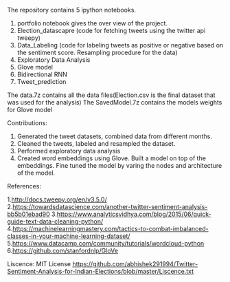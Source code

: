 The repository contains 5 ipython notebooks.
1. portfolio notebook gives the over view of the project.
2. Election_datascapre (code for fetching tweets using the twitter api tweepy)
3. Data_Labeling (code for labeling tweets as positive or negative based on the sentiment score. Resampling procedure for the data)
4. Exploratory Data Analysis
5. Glove model 
6. Bidirectional RNN
7. Tweet_prediction

The data.7z contains all the data files(Election.csv is the final dataset that was used for the analysis)
The SavedModel.7z contains the models weights for Glove model

Contributions:
1. Generated the tweet datasets, combined data from different months.
2. Cleaned the tweets, labeled and resampled the dataset.
3. Performed exploratory data analysis
4. Created word embeddings using Glove. Built a model on top of the embeddings. Fine tuned the model by varing the nodes and architecture of the model. 



References:

1.http://docs.tweepy.org/en/v3.5.0/
2.https://towardsdatascience.com/another-twitter-sentiment-analysis-bb5b01ebad90
3.https://www.analyticsvidhya.com/blog/2015/06/quick-guide-text-data-cleaning-python/
4.https://machinelearningmastery.com/tactics-to-combat-imbalanced-classes-in-your-machine-learning-dataset/
5.https://www.datacamp.com/community/tutorials/wordcloud-python
6.https://github.com/stanfordnlp/GloVe


Liscence:
MIT License https://github.com/abhishek291994/Twitter-Sentiment-Analysis-for-Indian-Elections/blob/master/Liscence.txt
